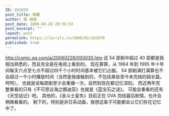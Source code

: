 ```yaml
---
ID: 262870
post_title: 典藏
author: 南 靖男
post_date: 2006-02-28 20:36:53
post_excerpt: ""
layout: post
permalink: https://larryli.cn/2006/02/262870
published: true
---
```

<a href="http://comic.qq.com/a/20060228/000030.htm">http://comic.qq.com/a/20060228/000030.htm</a>
这 54 部剧中超过 40 部都是我相当熟悉的，而且完全是在电视上看到的。
现在算算，从 1984 年到 1995 年十年间每天六点至七点不超过四千个小时时间基本被它们占据。
54 部剧满打满算也不会超过一千小时播放时间（当然是我接触到的，不包括某些至今未完结的超长篇。呵呵）。
也就是说每部剧至少会重播一次，自然到现在都记忆深刻。
而近两年完整重看的只有《不可思议海之娜迪亚》也就是《蓝宝石之谜》。
可能会重看的还有《天空战记》吧。
其他的，《圣斗士星失》目前正在 OVA 完结最后剧情，也许会稍微看看的。
剩下的，特别是非日系动画，我想这辈子可能都会让它们存在记忆中了。
